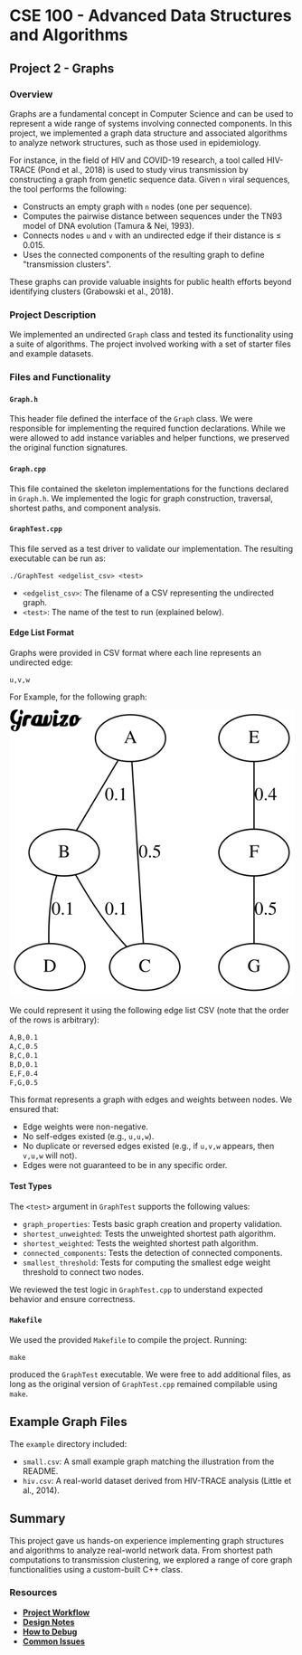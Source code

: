 # CSE 100 - Advanced Data Structures and Algorithms

## Project 2 - Graphs

### Overview

Graphs are a fundamental concept in Computer Science and can be used to represent a wide range of systems involving connected components. In this project, we implemented a graph data structure and associated algorithms to analyze network structures, such as those used in epidemiology.

For instance, in the field of HIV and COVID-19 research, a tool called HIV-TRACE (Pond et al., 2018) is used to study virus transmission by constructing a graph from genetic sequence data. Given `n` viral sequences, the tool performs the following:

- Constructs an empty graph with `n` nodes (one per sequence).
- Computes the pairwise distance between sequences under the TN93 model of DNA evolution (Tamura & Nei, 1993).
- Connects nodes `u` and `v` with an undirected edge if their distance is ≤ 0.015.
- Uses the connected components of the resulting graph to define "transmission clusters".

These graphs can provide valuable insights for public health efforts beyond identifying clusters (Grabowski et al., 2018).

### Project Description

We implemented an undirected `Graph` class and tested its functionality using a suite of algorithms. The project involved working with a set of starter files and example datasets.

### Files and Functionality

#### `Graph.h`

This header file defined the interface of the `Graph` class. We were responsible for implementing the required function declarations. While we were allowed to add instance variables and helper functions, we preserved the original function signatures.

#### `Graph.cpp`

This file contained the skeleton implementations for the functions declared in `Graph.h`. We implemented the logic for graph construction, traversal, shortest paths, and component analysis.

#### `GraphTest.cpp`

This file served as a test driver to validate our implementation. The resulting executable can be run as:

```
./GraphTest <edgelist_csv> <test>
```

- `<edgelist_csv>`: The filename of a CSV representing the undirected graph.
- `<test>`: The name of the test to run (explained below).

#### Edge List Format

Graphs were provided in CSV format where each line represents an undirected edge:

```
u,v,w
```

For Example, for the following graph:

![graph](assets/graph.svg)

We could represent it using the following edge list CSV (note that the order of the rows is arbitrary):

```
A,B,0.1
A,C,0.5
B,C,0.1
B,D,0.1
E,F,0.4
F,G,0.5
```

This format represents a graph with edges and weights between nodes. We ensured that:

- Edge weights were non-negative.
- No self-edges existed (e.g., `u,u,w`).
- No duplicate or reversed edges existed (e.g., if `u,v,w` appears, then `v,u,w` will not).
- Edges were not guaranteed to be in any specific order.

#### Test Types

The `<test>` argument in `GraphTest` supports the following values:

- `graph_properties`: Tests basic graph creation and property validation.
- `shortest_unweighted`: Tests the unweighted shortest path algorithm.
- `shortest_weighted`: Tests the weighted shortest path algorithm.
- `connected_components`: Tests the detection of connected components.
- `smallest_threshold`: Tests for computing the smallest edge weight threshold to connect two nodes.

We reviewed the test logic in `GraphTest.cpp` to understand expected behavior and ensure correctness.

#### `Makefile`

We used the provided `Makefile` to compile the project. Running:

```
make
```

produced the `GraphTest` executable. We were free to add additional files, as long as the original version of `GraphTest.cpp` remained compilable using `make`.

## Example Graph Files

The `example` directory included:

- `small.csv`: A small example graph matching the illustration from the README.
- `hiv.csv`: A real-world dataset derived from HIV-TRACE analysis (Little et al., 2014).

## Summary

This project gave us hands-on experience implementing graph structures and algorithms to analyze real-world network data. From shortest path computations to transmission clustering, we explored a range of core graph functionalities using a custom-built C++ class.

### Resources

- [**Project Workflow**](specs/project_workflow.md)
- [**Design Notes**](specs/design_notes.md)
- [**How to Debug**](specs/how_to_debug.md)
- [**Common Issues**](specs/common_issues.md)